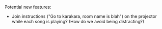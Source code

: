 
Potential new features:
- Join instructions ("Go to karakara, room name is blah") on the projector
  while each song is playing? (How do we avoid being distracting?)
